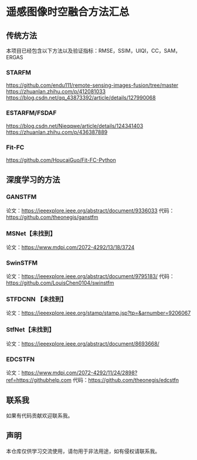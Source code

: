 # 遥感图像时空融合方法汇总

## 传统方法

本项目已经包含以下方法以及验证指标：RMSE，SSIM，UIQI，CC，SAM，ERGAS

### STARFM

https://github.com/endu111/remote-sensing-images-fusion/tree/master
https://zhuanlan.zhihu.com/p/412081033
https://blog.csdn.net/qq_43873392/article/details/127990068

### ESTARFM/FSDAF

https://blog.csdn.net/Nieqqwe/article/details/124341403
https://zhuanlan.zhihu.com/p/436387889

### Fit-FC

https://github.com/HoucaiGuo/Fit-FC-Python

## 深度学习的方法

### GANSTFM

论文：https://ieeexplore.ieee.org/abstract/document/9336033
代码：https://github.com/theonegis/ganstfm

### MSNet【未找到】

论文：https://www.mdpi.com/2072-4292/13/18/3724

### SwinSTFM

论文：https://ieeexplore.ieee.org/abstract/document/9795183/
代码：https://github.com/LouisChen0104/swinstfm

### STFDCNN 【未找到】

论文：https://ieeexplore.ieee.org/stamp/stamp.jsp?tp=&arnumber=9206067

### StfNet【未找到】

论文：https://ieeexplore.ieee.org/abstract/document/8693668/

### EDCSTFN

论文：https://www.mdpi.com/2072-4292/11/24/2898?ref=https://githubhelp.com
代码：https://github.com/theonegis/edcstfn



## 联系我

如果有代码贡献欢迎联系我。

## 声明

本仓库仅供学习交流使用，请勿用于非法用途，如有侵权请联系我。
